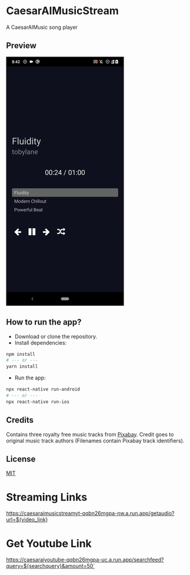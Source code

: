 # CaesarAIMusicStream
A CaesarAIMusic song player

## Preview

![](media/preview-android.gif)

## How to run the app?

- Download or clone the repository.
- Install dependencies:
```bash
npm install
# --- or ---
yarn install
```
- Run the app:
```bash
npx react-native run-android
# --- or ---
npx react-native run-ios
```

## Credits

Contains three royalty free music tracks from [Pixabay](https://pixabay.com/music/). Credit goes to original music track authors (Filenames contain Pixabay track identifiers).

## License

[MIT](LICENSE)

# Streaming Links
https://caesaraimusicstreamyt-qqbn26mgpa-nw.a.run.app/getaudio?url=${video_link}

# Get Youtube Link
https://caesaraiyoutube-qqbn26mgpa-uc.a.run.app/searchfeed?query=${searchquery}&amount=50`